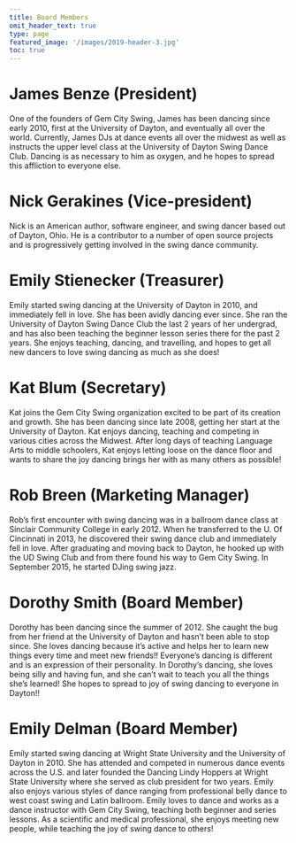```yaml
---
title: Board Members
omit_header_text: true
type: page
featured_image: '/images/2019-header-3.jpg'
toc: true
---
```


# James Benze (President)

One of the founders of Gem City Swing, James has been dancing since early 2010, first at the University of Dayton, and eventually all over the world.  Currently, James DJs at dance events all over the midwest as well as instructs the upper level class at the University of Dayton Swing Dance Club.  Dancing is as necessary to him as oxygen, and he hopes to spread this affliction to everyone else.

# Nick Gerakines (Vice-president)

Nick is an American author, software engineer, and swing dancer based out of Dayton, Ohio. He is a contributor to a number of open source projects and is progressively getting involved in the swing dance community.

# Emily Stienecker (Treasurer)

Emily started swing dancing at the University of Dayton in 2010, and immediately fell in love. She has been avidly dancing ever since. She ran the University of Dayton Swing Dance Club the last 2 years of her undergrad, and has also been teaching the beginner lesson series there for the past 2 years. She enjoys teaching, dancing, and travelling, and hopes to get all new dancers to love swing dancing as much as she does!

# Kat Blum (Secretary)

Kat joins the Gem City Swing organization excited to be part of its creation and growth. She has been dancing since late 2008, getting her start at the University of Dayton. Kat enjoys dancing, teaching and competing in various cities across the Midwest. After long days of teaching Language Arts to middle schoolers, Kat enjoys letting loose on the dance floor and wants to share the joy dancing brings her with as many others as possible!

# Rob Breen (Marketing Manager)

Rob’s first encounter with swing dancing was in a ballroom dance class at Sinclair Community College in early 2012. When he transferred to the U. Of Cincinnati in 2013, he discovered their swing dance club and immediately fell in love. After graduating and moving back to Dayton, he hooked up with the UD Swing Club and from there found his way to Gem City Swing. In September 2015, he started DJing swing jazz.

# Dorothy Smith (Board Member)

Dorothy has been dancing since the summer of 2012. She caught the bug from her friend at the University of Dayton and hasn’t been able to stop since. She loves dancing because it’s active and helps her to learn new things every time and meet new friends!! Everyone’s dancing is different and is an expression of their personality. In Dorothy’s dancing, she loves being silly and having fun, and she can’t wait to teach you all the things she’s learned! She hopes to spread to joy of swing dancing to everyone in Dayton!!

# Emily Delman (Board Member)

Emily started swing dancing at Wright State University and the University of Dayton in 2010. She has attended and competed in numerous dance events across the U.S. and later founded the Dancing Lindy Hoppers at Wright State University where she served as club president for two years. Emily also enjoys various styles of dance ranging from professional belly dance to west coast swing and Latin ballroom. Emily loves to dance and works as a dance instructor with Gem City Swing, teaching both beginner and series lessons. As a scientific and medical professional, she enjoys meeting new people, while teaching the joy of swing dance to others!